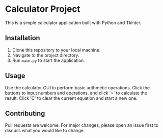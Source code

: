 # Calculator Project

This is a simple calculator application built with Python and Tkinter.

## Installation

1. Clone this repository to your local machine.
2. Navigate to the project directory.
3. Run `main.py` to start the application.

## Usage

Use the calculator GUI to perform basic arithmetic operations. Click the buttons to input numbers and operations, and click '=' to calculate the result. Click 'C' to clear the current equation and start a new one.

## Contributing

Pull requests are welcome. For major changes, please open an issue first to discuss what you would like to change.

